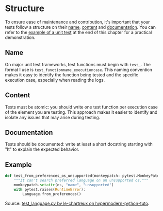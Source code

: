 # Structure

To ensure ease of maintenance and contribution,  it's important that your tests follow a structure on their [name](#name), [content](#content) and [documentation](#documentation). You can refer to the [example of a unit test](#example-of-unit-test) at the end of this chapter for a practical demonstration.

## Name

On major unit test frameworks, test functions must begin with `test_`. The format I use is `test_functionname_executioncase`. This naming convention makes it easy to identify the function being tested and the specific execution case, especially when reading the logs.

## Content

Tests must be atomic: you should write one test function per execution case of the element you are testing. This approach makes it easier to identify and isolate any issues that may arise during testing.

## Documentation

Tests should be documented: write at least a short docstring starting with "It" to explain the expected behavior.

## Example

```python
def test_from_preferences_os_unsupported(monkeypatch: pytest.MonkeyPatch) -> None:
    """It can't search preferred language on an unsupported os."""
    monkeypatch.setattr(os, "name", "unsupported")
    with pytest.raises(RuntimeError):
        Language.from_preferences()
```

Source: [test_language.py by le-chartreux on hypermodern-python-tuto](https://github.com/le-chartreux/hypermodern-python-tuto/blob/master/test/wikipedia/test_language.py).